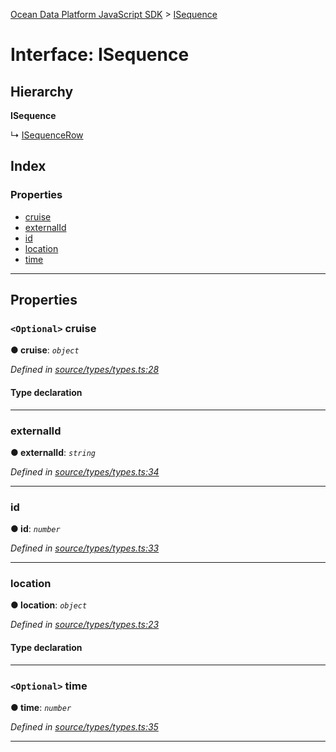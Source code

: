 [Ocean Data Platform JavaScript SDK](../README.md) > [ISequence](../interfaces/isequence.md)

# Interface: ISequence

## Hierarchy

**ISequence**

↳  [ISequenceRow](isequencerow.md)

## Index

### Properties

* [cruise](isequence.md#cruise)
* [externalId](isequence.md#externalid)
* [id](isequence.md#id)
* [location](isequence.md#location)
* [time](isequence.md#time)

---

## Properties

<a id="cruise"></a>

### `<Optional>` cruise

**● cruise**: *`object`*

*Defined in [source/types/types.ts:28](https://github.com/C4IROcean/ODP-sdk-js/blob/d16dc4d/source/types/types.ts#L28)*

#### Type declaration

___
<a id="externalid"></a>

###  externalId

**● externalId**: *`string`*

*Defined in [source/types/types.ts:34](https://github.com/C4IROcean/ODP-sdk-js/blob/d16dc4d/source/types/types.ts#L34)*

___
<a id="id"></a>

###  id

**● id**: *`number`*

*Defined in [source/types/types.ts:33](https://github.com/C4IROcean/ODP-sdk-js/blob/d16dc4d/source/types/types.ts#L33)*

___
<a id="location"></a>

###  location

**● location**: *`object`*

*Defined in [source/types/types.ts:23](https://github.com/C4IROcean/ODP-sdk-js/blob/d16dc4d/source/types/types.ts#L23)*

#### Type declaration

___
<a id="time"></a>

### `<Optional>` time

**● time**: *`number`*

*Defined in [source/types/types.ts:35](https://github.com/C4IROcean/ODP-sdk-js/blob/d16dc4d/source/types/types.ts#L35)*

___

